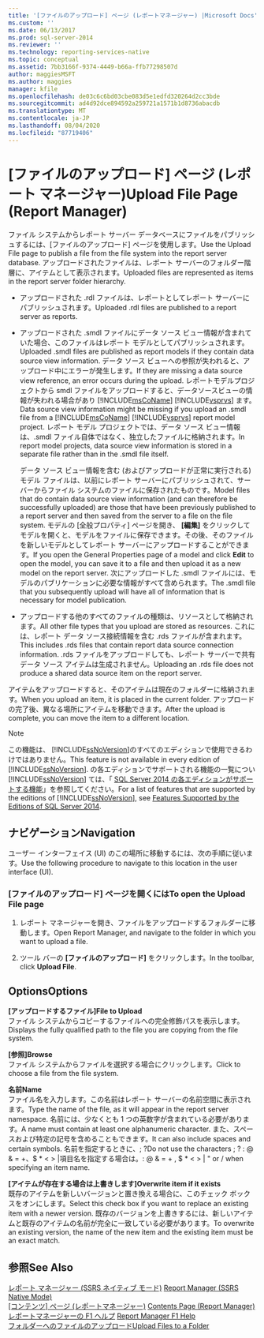 ```yaml
---
title: '[ファイルのアップロード] ページ (レポートマネージャー) |Microsoft Docs'
ms.custom: ''
ms.date: 06/13/2017
ms.prod: sql-server-2014
ms.reviewer: ''
ms.technology: reporting-services-native
ms.topic: conceptual
ms.assetid: 7bb3166f-9374-4449-b66a-ffb77298507d
author: maggiesMSFT
ms.author: maggies
manager: kfile
ms.openlocfilehash: de03c6c6bd03cbe083d5e1edfd320264d2cc3bde
ms.sourcegitcommit: ad4d92dce894592a259721a1571b1d8736abacdb
ms.translationtype: MT
ms.contentlocale: ja-JP
ms.lasthandoff: 08/04/2020
ms.locfileid: "87719406"
---
```

# <a name="upload-file-page-report-manager"></a><span data-ttu-id="ae22a-102">[ファイルのアップロード] ページ (レポート マネージャー)</span><span class="sxs-lookup"><span data-stu-id="ae22a-102">Upload File Page (Report Manager)</span></span>
  <span data-ttu-id="ae22a-103">ファイル システムからレポート サーバー データベースにファイルをパブリッシュするには、[ファイルのアップロード] ページを使用します。</span><span class="sxs-lookup"><span data-stu-id="ae22a-103">Use the Upload File page to publish a file from the file system into the report server database.</span></span> <span data-ttu-id="ae22a-104">アップロードされたファイルは、レポート サーバーのフォルダー階層に、アイテムとして表示されます。</span><span class="sxs-lookup"><span data-stu-id="ae22a-104">Uploaded files are represented as items in the report server folder hierarchy.</span></span>  
  
-   <span data-ttu-id="ae22a-105">アップロードされた .rdl ファイルは、レポートとしてレポート サーバーにパブリッシュされます。</span><span class="sxs-lookup"><span data-stu-id="ae22a-105">Uploaded .rdl files are published to a report server as reports.</span></span>  
  
-   <span data-ttu-id="ae22a-106">アップロードされた .smdl ファイルにデータ ソース ビュー情報が含まれていた場合、このファイルはレポート モデルとしてパブリッシュされます。</span><span class="sxs-lookup"><span data-stu-id="ae22a-106">Uploaded .smdl files are published as report models if they contain data source view information.</span></span> <span data-ttu-id="ae22a-107">データ ソース ビューへの参照が失われると、アップロード中にエラーが発生します。</span><span class="sxs-lookup"><span data-stu-id="ae22a-107">If they are missing a data source view reference, an error occurs during the upload.</span></span> <span data-ttu-id="ae22a-108">レポートモデルプロジェクトから smdl ファイルをアップロードすると、データソースビューの情報が失われる場合があり [!INCLUDE[msCoName](../includes/msconame-md.md)] [!INCLUDE[vsprvs](../includes/vsprvs-md.md)] ます。</span><span class="sxs-lookup"><span data-stu-id="ae22a-108">Data source view information might be missing if you upload an .smdl file from a [!INCLUDE[msCoName](../includes/msconame-md.md)] [!INCLUDE[vsprvs](../includes/vsprvs-md.md)] report model project.</span></span> <span data-ttu-id="ae22a-109">レポート モデル プロジェクトでは、データ ソース ビュー情報は、.smdl ファイル自体ではなく、独立したファイルに格納されます。</span><span class="sxs-lookup"><span data-stu-id="ae22a-109">In report model projects, data source view information is stored in a separate file rather than in the .smdl file itself.</span></span>  
  
     <span data-ttu-id="ae22a-110">データ ソース ビュー情報を含む (およびアップロードが正常に実行される) モデル ファイルは、以前にレポート サーバーにパブリッシュされて、サーバーからファイル システムのファイルに保存されたものです。</span><span class="sxs-lookup"><span data-stu-id="ae22a-110">Model files that do contain data source view information (and can therefore be successfully uploaded) are those that have been previously published to a report server and then saved from the server to a file on the file system.</span></span> <span data-ttu-id="ae22a-111">モデルの [全般プロパティ] ページを開き、 **[編集]** をクリックしてモデルを開くと、モデルをファイルに保存できます。その後、そのファイルを新しいモデルとしてレポート サーバーにアップロードすることができます。</span><span class="sxs-lookup"><span data-stu-id="ae22a-111">If you open the General Properties page of a model and click **Edit** to open the model, you can save it to a file and then upload it as a new model on the report server.</span></span> <span data-ttu-id="ae22a-112">次にアップロードした .smdl ファイルには、モデルのパブリケーションに必要な情報がすべて含められます。</span><span class="sxs-lookup"><span data-stu-id="ae22a-112">The .smdl file that you subsequently upload will have all of information that is necessary for model publication.</span></span>  
  
-   <span data-ttu-id="ae22a-113">アップロードする他のすべてのファイルの種類は、リソースとして格納されます。</span><span class="sxs-lookup"><span data-stu-id="ae22a-113">All other file types that you upload are stored as resources.</span></span> <span data-ttu-id="ae22a-114">これには、レポート データ ソース接続情報を含む .rds ファイルが含まれます。</span><span class="sxs-lookup"><span data-stu-id="ae22a-114">This includes .rds files that contain report data source connection information.</span></span> <span data-ttu-id="ae22a-115">.rds ファイルをアップロードしても、レポート サーバーで共有データ ソース アイテムは生成されません。</span><span class="sxs-lookup"><span data-stu-id="ae22a-115">Uploading an .rds file does not produce a shared data source item on the report server.</span></span>  
  
 <span data-ttu-id="ae22a-116">アイテムをアップロードすると、そのアイテムは現在のフォルダーに格納されます。</span><span class="sxs-lookup"><span data-stu-id="ae22a-116">When you upload an item, it is placed in the current folder.</span></span> <span data-ttu-id="ae22a-117">アップロードの完了後、異なる場所にアイテムを移動できます。</span><span class="sxs-lookup"><span data-stu-id="ae22a-117">After the upload is complete, you can move the item to a different location.</span></span>  
  
> [!NOTE]  
>  <span data-ttu-id="ae22a-118">この機能は、 [!INCLUDE[ssNoVersion](../includes/ssnoversion-md.md)]のすべてのエディションで使用できるわけではありません。</span><span class="sxs-lookup"><span data-stu-id="ae22a-118">This feature is not available in every edition of [!INCLUDE[ssNoVersion](../includes/ssnoversion-md.md)].</span></span> <span data-ttu-id="ae22a-119">の各エディションでサポートされる機能の一覧につい [!INCLUDE[ssNoVersion](../includes/ssnoversion-md.md)] ては、「 [SQL Server 2014 の各エディションがサポートする機能](../../2014/getting-started/features-supported-by-the-editions-of-sql-server-2014.md)」を参照してください。</span><span class="sxs-lookup"><span data-stu-id="ae22a-119">For a list of features that are supported by the editions of [!INCLUDE[ssNoVersion](../includes/ssnoversion-md.md)], see [Features Supported by the Editions of SQL Server 2014](../../2014/getting-started/features-supported-by-the-editions-of-sql-server-2014.md).</span></span>  
  
## <a name="navigation"></a><span data-ttu-id="ae22a-120">ナビゲーション</span><span class="sxs-lookup"><span data-stu-id="ae22a-120">Navigation</span></span>  
 <span data-ttu-id="ae22a-121">ユーザー インターフェイス (UI) のこの場所に移動するには、次の手順に従います。</span><span class="sxs-lookup"><span data-stu-id="ae22a-121">Use the following procedure to navigate to this location in the user interface (UI).</span></span>  
  
### <a name="to-open-the-upload-file-page"></a><span data-ttu-id="ae22a-122">[ファイルのアップロード] ページを開くには</span><span class="sxs-lookup"><span data-stu-id="ae22a-122">To open the Upload File page</span></span>  
  
1.  <span data-ttu-id="ae22a-123">レポート マネージャーを開き、ファイルをアップロードするフォルダーに移動します。</span><span class="sxs-lookup"><span data-stu-id="ae22a-123">Open Report Manager, and navigate to the folder in which you want to upload a file.</span></span>  
  
2.  <span data-ttu-id="ae22a-124">ツール バーの **[ファイルのアップロード]** をクリックします。</span><span class="sxs-lookup"><span data-stu-id="ae22a-124">In the toolbar, click **Upload File**.</span></span>  
  
## <a name="options"></a><span data-ttu-id="ae22a-125">Options</span><span class="sxs-lookup"><span data-stu-id="ae22a-125">Options</span></span>  
 <span data-ttu-id="ae22a-126">**[アップロードするファイル]**</span><span class="sxs-lookup"><span data-stu-id="ae22a-126">**File to Upload**</span></span>  
 <span data-ttu-id="ae22a-127">ファイル システムからコピーするファイルへの完全修飾パスを表示します。</span><span class="sxs-lookup"><span data-stu-id="ae22a-127">Displays the fully qualified path to the file you are copying from the file system.</span></span>  
  
 <span data-ttu-id="ae22a-128">**[参照]**</span><span class="sxs-lookup"><span data-stu-id="ae22a-128">**Browse**</span></span>  
 <span data-ttu-id="ae22a-129">ファイル システムからファイルを選択する場合にクリックします。</span><span class="sxs-lookup"><span data-stu-id="ae22a-129">Click to choose a file from the file system.</span></span>  
  
 <span data-ttu-id="ae22a-130">**名前**</span><span class="sxs-lookup"><span data-stu-id="ae22a-130">**Name**</span></span>  
 <span data-ttu-id="ae22a-131">ファイル名を入力します。この名前はレポート サーバーの名前空間に表示されます。</span><span class="sxs-lookup"><span data-stu-id="ae22a-131">Type the name of the file, as it will appear in the report server namespace.</span></span> <span data-ttu-id="ae22a-132">名前には、少なくとも 1 つの英数字が含まれている必要があります。</span><span class="sxs-lookup"><span data-stu-id="ae22a-132">A name must contain at least one alphanumeric character.</span></span> <span data-ttu-id="ae22a-133">また、スペースおよび特定の記号を含めることもできます。</span><span class="sxs-lookup"><span data-stu-id="ae22a-133">It can also include spaces and certain symbols.</span></span> <span data-ttu-id="ae22a-134">名前を指定するときに、; ?</span><span class="sxs-lookup"><span data-stu-id="ae22a-134">Do not use the characters ; ?</span></span> <span data-ttu-id="ae22a-135">: \@ & = +、$ \* \< > |項目名を指定する場合は。</span><span class="sxs-lookup"><span data-stu-id="ae22a-135">: \@ & = + , $ \* \< > | " or / when specifying an item name.</span></span>  
  
 <span data-ttu-id="ae22a-136">**[アイテムが存在する場合は上書きします]**</span><span class="sxs-lookup"><span data-stu-id="ae22a-136">**Overwrite item if it exists**</span></span>  
 <span data-ttu-id="ae22a-137">既存のアイテムを新しいバージョンと置き換える場合に、このチェック ボックスをオンにします。</span><span class="sxs-lookup"><span data-stu-id="ae22a-137">Select this check box if you want to replace an existing item with a newer version.</span></span> <span data-ttu-id="ae22a-138">既存のバージョンを上書きするには、新しいアイテムと既存のアイテムの名前が完全に一致している必要があります。</span><span class="sxs-lookup"><span data-stu-id="ae22a-138">To overwrite an existing version, the name of the new item and the existing item must be an exact match.</span></span>  
  
## <a name="see-also"></a><span data-ttu-id="ae22a-139">参照</span><span class="sxs-lookup"><span data-stu-id="ae22a-139">See Also</span></span>  
 <span data-ttu-id="ae22a-140">[レポート マネージャー &#40;SSRS ネイティブ モード&#41;](../../2014/reporting-services/report-manager-ssrs-native-mode.md) </span><span class="sxs-lookup"><span data-stu-id="ae22a-140">[Report Manager  &#40;SSRS Native Mode&#41;](../../2014/reporting-services/report-manager-ssrs-native-mode.md) </span></span>  
 <span data-ttu-id="ae22a-141">[[コンテンツ] ページ &#40;レポートマネージャー&#41;](../../2014/reporting-services/contents-page-report-manager.md) </span><span class="sxs-lookup"><span data-stu-id="ae22a-141">[Contents Page &#40;Report Manager&#41;](../../2014/reporting-services/contents-page-report-manager.md) </span></span>  
 <span data-ttu-id="ae22a-142">[レポートマネージャーの F1 ヘルプ](../../2014/reporting-services/report-manager-f1-help.md) </span><span class="sxs-lookup"><span data-stu-id="ae22a-142">[Report Manager F1 Help](../../2014/reporting-services/report-manager-f1-help.md) </span></span>  
 [<span data-ttu-id="ae22a-143">フォルダーへのファイルのアップロード</span><span class="sxs-lookup"><span data-stu-id="ae22a-143">Upload Files to a Folder</span></span>](report-server/upload-files-to-a-folder.md)  
  
  
